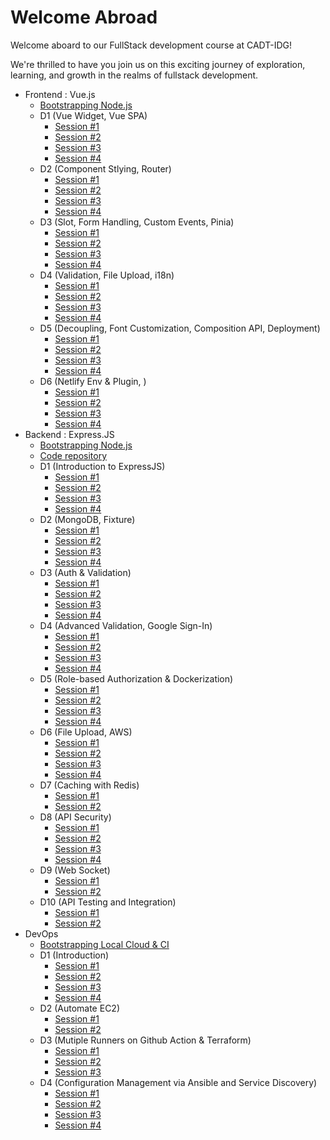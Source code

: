 # Welcome Abroad

Welcome aboard to our FullStack development course at CADT-IDG!

We're thrilled to have you join us on this exciting journey of exploration, learning, and growth in the realms of fullstack development.

- Frontend : Vue.js 
  - [Bootstrapping Node.js](/bootstrap_vue.md)
  - D1 (Vue Widget, Vue SPA)
    - [Session #1](/Modules/Frontend/D1/S1/guide.md)
    - [Session #2](/Modules/Frontend/D1/S2/guide.md)
    - [Session #3](/Modules/Frontend/D1/S3/guide.md)
    - [Session #4](/Modules/Frontend/D1/S4/guide.md)
  - D2 (Component Stlying, Router)
    - [Session #1](/Modules/Frontend/D2/S1/guide.md)
    - [Session #2](/Modules/Frontend/D2/S2/guide.md)
    - [Session #3](/Modules/Frontend/D2/S3/guide.md)
    - [Session #4](/Modules/Frontend/D2/S4/guide.md)
  - D3 (Slot, Form Handling, Custom Events, Pinia)
    - [Session #1](/Modules/Frontend/D3/S1/guide.md)
    - [Session #2](/Modules/Frontend/D3/S2/guide.md)
    - [Session #3](/Modules/Frontend/D3/S3/guide.md)
    - [Session #4](/Modules/Frontend/D3/S4/guide.md)
  - D4 (Validation, File Upload, i18n)
    - [Session #1](/Modules/Frontend/D4/S1/guide.md)
    - [Session #2](/Modules/Frontend/D4/S2/guide.md)
    - [Session #3](/Modules/Frontend/D4/S3/guide.md)
    - [Session #4](/Modules/Frontend/D4/S4/guide.md)
  - D5 (Decoupling, Font Customization, Composition API, Deployment)
    - [Session #1](/Modules/Frontend/D5/S1/guide.md)
    - [Session #2](/Modules/Frontend/D5/S2/guide.md)
    - [Session #3](/Modules/Frontend/D5/S3/guide.md)
    - [Session #4](/Modules/Frontend/D5/S4/guide.md)
  - D6 (Netlify Env & Plugin, )
    - [Session #1](/Modules/Frontend/D6/S1/guide.md)
    - [Session #2](/Modules/Frontend/D6/S2/guide.md)
    - [Session #3](/Modules/Frontend/D6/S3/guide.md)
    - [Session #4](/Modules/Frontend/D6/S4/guide.md)
- Backend : Express.JS
  - [Bootstrapping Node.js](/bootstrap_vue.md)
  - [Code repository](https://github.com/KimangKhenng/my-express-cadt)
  - D1 (Introduction to ExpressJS)
    - [Session #1](/Modules/Backend/D1/S1/guide.md)
    - [Session #2](/Modules/Backend/D1/S2/guide.md)
    - [Session #3](/Modules/Backend/D1/S3/guide.md)
    - [Session #4](/Modules/Backend/D1/S4/guide.md)
  - D2 (MongoDB, Fixture)
    - [Session #1](/Modules/Backend/D2/S1/guide.md)
    - [Session #2](/Modules/Backend/D2/S2/guide.md)
    - [Session #3](/Modules/Backend/D2/S3/guide.md)
    - [Session #4](/Modules/Backend/D2/S4/guide.md)
  - D3 (Auth & Validation)
    - [Session #1](/Modules/Backend/D3/S1/guide.md)
    - [Session #2](/Modules/Backend/D3/S2/guide.md)
    - [Session #3](/Modules/Backend/D3/S3/guide.md)
    - [Session #4](/Modules/Backend/D3/S4/guide.md)
  - D4 (Advanced Validation, Google Sign-In)
    - [Session #1](/Modules/Backend/D4/S1/guide.md)
    - [Session #2](/Modules/Backend/D4/S2/guide.md)
    - [Session #3](/Modules/Backend/D4/S3/guide.md)
    - [Session #4](/Modules/Backend/D4/S4/guide.md)
  - D5 (Role-based Authorization & Dockerization)
    - [Session #1](/Modules/Backend/D5/S1/guide.md)
    - [Session #2](/Modules/Backend/D5/S2/guide.md)
    - [Session #3](/Modules/Backend/D5/S3/guide.md)
    - [Session #4](/Modules/Backend/D5/S4/guide.md)
  - D6 (File Upload, AWS)
    - [Session #1](/Modules/Backend/D6/S1/guide.md)
    - [Session #2](/Modules/Backend/D6/S2/guide.md)
    - [Session #3](/Modules/Backend/D6/S3/guide.md)
    - [Session #4](/Modules/Backend/D6/S4/guide.md)
  - D7 (Caching with Redis)
    - [Session #1](/Modules/Backend/D7/S1/guide.md)
    - [Session #2](/Modules/Backend/D7/S2/guide.md)
  - D8 (API Security)
    - [Session #1](/Modules/Backend/D8/S1/guide.md)
    - [Session #2](/Modules/Backend/D8/S2/guide.md)
    - [Session #3](/Modules/Backend/D8/S3/guide.md)
    - [Session #4](/Modules/Backend/D8/S4/guide.md)
  - D9 (Web Socket)
    - [Session #1](/Modules/Backend/D9/S1/guide.md)
    - [Session #2](/Modules/Backend/D9/S2/guide.md)
  - D10 (API Testing and Integration)
    - [Session #1](/Modules/Backend/D10/S1/guide.md)
    - [Session #2](/Modules/Backend/D10/S2/guide.md)
- DevOps
  - [Bootstrapping Local Cloud & CI](/bootstrap_ci.md)
  - D1 (Introduction)
    - [Session #1](/Modules/DevOps/D1/S1/guide.md)
    - [Session #2](/Modules/DevOps/D1/S2/guide.md)
    - [Session #3](/Modules/DevOps/D1/S3/guide.md)
    - [Session #4](/Modules/DevOps/D1/S4/guide.md)
  - D2 (Automate EC2)
    - [Session #1](/Modules/DevOps/D2/S1/guide.md)
    - [Session #2](/Modules/DevOps/D2/S2/guide.md)
  - D3 (Mutiple Runners on Github Action & Terraform)
    - [Session #1](/Modules/DevOps/D3/S1/guide.md)
    - [Session #2](/Modules/DevOps/D3/S2/guide.md)
    - [Session #3](/Modules/DevOps/D3/S3/guide.md)
  - D4 (Configuration Management via Ansible and Service Discovery)
    - [Session #1](/Modules/DevOps/D4/S1/guide.md)
    - [Session #2](/Modules/DevOps/D4/S2/guide.md)
    - [Session #3](/Modules/DevOps/D4/S3/guide.md)
    - [Session #4](/Modules/DevOps/D4/S4/guide.md)